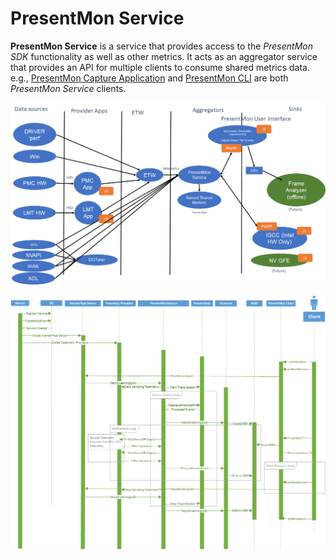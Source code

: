 # PresentMon Service

**PresentMon Service** is a service that provides access to the *PresentMon SDK* functionality as well as other metrics.  It acts as an aggregator service that provides an API for multiple clients to consume shared metrics data.  e.g., [PresentMon Capture Application](README-CaptureApplication.md) and [PresentMon CLI](IntelPresentMon\PresentMonCli\README.md) are both *PresentMon Service* clients.

![Architecture](IntelPresentMon/docs/images/PresentMonServiceArchitecture.PNG)

![PresentMon2_Sequence_Diagram](IntelPresentMon/docs/images/PresentMonService_Sequence_Diagram.png)
